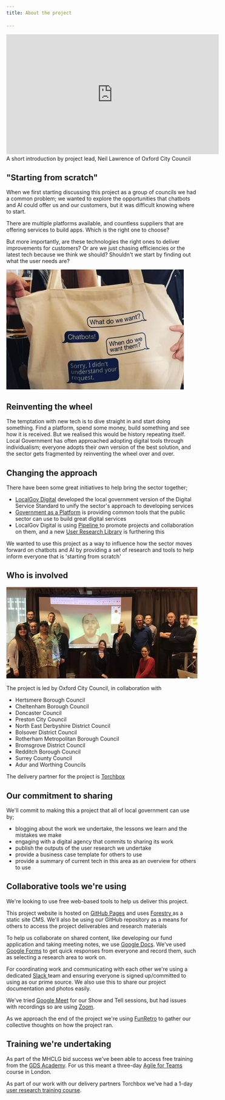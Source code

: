 ```yaml
---
title: About the project

---
```

<iframe width="560" height="315" src="https://www.youtube.com/embed/-0yGtWDThGc" frameborder="0" allow="autoplay; encrypted-media" allowfullscreen></iframe>
A short introduction by project lead, Neil Lawrence of Oxford City Council

## "Starting from scratch"

When we first starting discussing this project as a group of councils we had a common problem; we wanted to explore the opportunities that chatbots and AI could offer us and our customers, but it was difficult knowing where to start.

There are multiple platforms available, and countless suppliers that are offering services to build apps. Which is the right one to choose?

But more importantly, are these technologies the right ones to deliver improvements for customers? Or are we just chasing efficiencies or the latest tech because we think we should? Shouldn't we start by finding out what the user needs are?

![](/uploads/File.jpg)

## Reinventing the wheel

The temptation with new tech is to dive straight in and start doing something. Find a platform, spend some money, build something and see how it is received. But we realised this would be history repeating itself. Local Government has often approached adopting digital tools through individualism; everyone adopts their own version of the best solution, and the sector gets fragmented by reinventing the wheel over and over.

## Changing the approach

There have been some great initiatives to help bring the sector together;

* [LocalGov Digital](https://localgov.digital/) developed the local government version of the Digital Service Standard to unify the sector's approach to developing services
* [Government as a Platform](https://governmentasaplatform.blog.gov.uk/) is providing common tools that the public sector can use to build great digital services
* LocalGov Digital is using [Pipeline ](https://pipeline.localgov.digital/)to promote projects and collaboration on them, and a new [User Research Library](https://research.localgov.digital/) is furthering this

We wanted to use this project as a way to influence how the sector moves forward on chatbots and AI by providing a set of research and tools to help inform everyone that is 'starting from scratch'

## Who is involved

![](/uploads/wholeteam.jpg)

The project is led by Oxford City Council, in collaboration with

* Hertsmere Borough Council
* Cheltenham Borough Council
* Doncaster Council
* Preston City Council
* North East Derbyshire District Council
* Bolsover District Council
* Rotherham Metropolitan Borough Council
* Bromsgrove District Council
* Redditch Borough Council
* Surrey County Council
* Adur and Worthing Councils

The delivery partner for the project is [Torchbox](https://localdigitalchatbots.github.io/procurement/2019/02/01/announcing-our-delivery-partner-torchbox/)

## Our commitment to sharing

We'll commit to making this a project that all of local government can use by;

* blogging about the work we undertake, the lessons we learn and the mistakes we make
* engaging with a digital agency that commits to sharing its work
* publish the outputs of the user research we undertake
* provide a business case template for others to use
* provide a summary of current tech in this area as an overview for others to use

## Collaborative tools we're using

We're looking to use free web-based tools to help us deliver this project.

This project website is hosted on [GitHub Pages]() and uses [Forestry ](https://forestry.io/)as a static site CMS. We'll also be using our GitHub repository as a means for others to access the project deliverables and research materials

To help us collaborate on shared content, like developing our fund application and taking meeting notes, we use [Google Docs](https://www.google.com/docs/about/). We've used [Google Forms](https://www.google.co.uk/forms/about/) to get quick responses from everyone and record them, such as selecting a research area to work on.

For coordinating work and communicating with each other we're using a dedicated [Slack ](https://slack.com/)team and ensuring everyone is signed up/committed to using as our prime source. We also use this to share our project documentation and photos easily.

We've tried [Google Meet](https://meet.google.com/_meet) for our Show and Tell sessions, but had issues with recordings so are using [Zoom](https://zoom.us/).

As we approach the end of the project we're using [FunRetro](https://funretro.io/) to gather our collective thoughts on how the project ran.

## Training we're undertaking

As part of the MHCLG bid success we've been able to access free training from the [GDS Academy](https://gdsacademy.campaign.gov.uk/). For us this meant a three-day [Agile for Teams](https://www.gov.uk/guidance/agile-for-teams-course-description) course in London.

As part of our work with our delivery partners Torchbox we've had a 1-day [user research training course](https://github.com/LocalDigitalChatbots/localdigitalchatbots.github.io/blob/master/resources/training/Torchbox%20User%20Research%20Training%20for%20Councils.pdf).